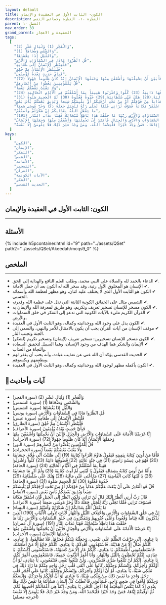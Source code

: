 ```yaml
---
layout: default
title: الكون- الثابت الأول في العقيدة والإيمان
description: الفطرة -١- الفطرة وخصائص النفس
parent: الفصل ١٠
nav_order: 33
grand_parent: العقيدة و الاعجاز
tags:
  [
    "وَالْفَجْرِ (1) وَلَيَالٍ عَشْرٍ (2)",
    "وَالشَّمْسِ وَضُحَاهَا (1)",
    "وَاللَّيْلِ إِذَا يَغْشَاهَا",
    "قُلِ انْظُرُوا مَاذَا فِي السَّمَاوَاتِ وَالْأَرْضِ",
    "فَلْيَنْظُرِ الْإِنْسَانُ إِلَى طَعَامِهِ",
    "فَلْيَنْظُرِ الْإِنْسَانُ مِمَّ خُلِقَ",
    "فَبِأَيِّ حَدِيثٍ بَعْدَهُ يُؤْمِنُونَ",
    "إِنَّا عَرَضْنَا الْأَمَانَةَ عَلَى السَّمَاوَاتِ وَالْأَرْضِ وَالْجِبَالِ فَأَبَيْنَ أَنْ يَحْمِلْنَهَا وَأَشْفَقْنَ مِنْهَا وَحَمَلَهَا الْإِنْسَانُ إِنَّهُ كَانَ ظَلُوماً جَهُولاً (72)",
    "قُلْ لِلْمُؤْمِنِينَ يَغُضُّوا مِنْ أَبْصَارِهِمْ",
    "وَلَا يَغْتَبْ بَعْضُكُمْ بَعْضاً",
    "فَأَمَّا مَنْ أُوتِيَ كِتَابَهُ بِيَمِينِهِ فَيَقُولُ هَاؤُمُ اقْرَءُوا كِتَابِيَهْ (19) إِنِّي ظَنَنْتُ أَنِّي مُلَاقٍ حِسَابِيَهْ (20) فَهُوَ فِي عِيشَةٍ رَاضِيَةٍ (21) فِي جَنَّةٍ عَالِيَةٍ (22) قُطُوفُهَا دَانِيَةٌ (23) كُلُوا وَاشْرَبُوا هَنِيئاً بِمَا أَسْلَفْتُمْ فِي الْأَيَّامِ الْخَالِيَةِ (24)",
    "وَأَمَّا مَنْ أُوتِيَ كِتَابَهُ بِشِمَالِهِ فَيَقُولُ يَا لَيْتَنِي لَمْ أُوتَ كِتَابِيَهْ (25) وَلَمْ أَدْرِ مَا حِسَابِيَهْ (26) يَا لَيْتَهَا كَانَتِ الْقَاضِيَةَ (27) مَا أَغْنَى عَنِّي مَالِيَهْ (28) هَلَكَ عَنِّي سُلْطَانِيَهْ (29) خُذُوهُ فَغُلُّوهُ (30) ثُمَّ الْجَحِيمَ صَلُّوهُ (31)",
    "قُلْ هُوَ الْقَادِرُ عَلَى أَنْ يَبْعَثَ عَلَيْكُمْ عَذَاباً مِنْ فَوْقِكُمْ أَوْ مِنْ تَحْتِ أَرْجُلِكُمْ أَوْ يَلْبِسَكُمْ شِيَعاً وَيُذِيقَ بَعْضَكُمْ بَأْسَ بَعْضٍ",
    "قَالَ رَبِّ أَرِنِي أَنْظُرْ إِلَيْكَ قَالَ لَنْ تَرَانِي وَلَكِنِ انْظُرْ إِلَى الْجَبَلِ فَإِنِ اسْتَقَرَّ مَكَانَهُ فَسَوْفَ تَرَانِي فَلَمَّا تَجَلَّى رَبُّهُ لِلْجَبَلِ جَعَلَهُ دَكّاً وَخَرَّ مُوسَى صَعِقاً",
    "مَا يَفْعَلُ اللَّهُ بِعَذَابِكُمْ إِنْ شَكَرْتُمْ وَآمَنْتُمْ",
    "إِنَّ فِي خَلْقِ السَّمَاوَاتِ وَالْأَرْضِ وَاخْتِلَافِ اللَّيْلِ وَالنَّهَارِ لَآيَاتٍ لِأُولِي الْأَلْبَابِ (190) الَّذِينَ يَذْكُرُونَ اللَّهَ قِيَاماً وَقُعُوداً وَعَلَى جُنُوبِهِمْ وَيَتَفَكَّرُونَ فِي خَلْقِ السَّمَاوَاتِ وَالْأَرْضِ رَبَّنَا مَا خَلَقْتَ هَذَا بَاطِلاً سُبْحَانَكَ فَقِنَا عَذَابَ النَّارِ (191)",
    "إِنَّا عَرَضْنَا الْأَمَانَةَ عَلَى السَّمَاوَاتِ وَالْأَرْضِ وَالْجِبَالِ فَأَبَيْنَ أَنْ يَحْمِلْنَهَا وَأَشْفَقْنَ مِنْهَا وَحَمَلَهَا الْإِنْسَانُ",
    "يَا عِبَادِي، إِنِّي حَرَّمْتُ الظُّلْمَ عَلَى نَفْسِي، وَجَعَلْتُهُ بَيْنَكُمْ مُحَرَّمًا، فَلَا تَظَالَمُوا، يَا عِبَادِي، كُلُّكُمْ ضَالٌّ إِلَّا مَنْ هَدَيْتُهُ، فَاسْتَهْدُونِي أَهْدِكُمْ، يَا عِبَادِي، كُلُّكُمْ جَائِعٌ إِلَّا مَنْ أَطْعَمْتُهُ، فَاسْتَطْعِمُونِي أُطْعِمْكُمْ، يَا عِبَادِي، كُلُّكُمْ عَارٍ إِلَّا مَنْ كَسَوْتُهُ، فَاسْتَكْسُونِي أَكْسُكُمْ، يَا عِبَادِي، إِنَّكُمْ تُخْطِئُونَ بِاللَّيْلِ وَالنَّهَارِ، وَأَنَا أَغْفِرُ الذُّنُوبَ جَمِيعًا، فَاسْتَغْفِرُونِي أَغْفِرْ لَكُمْ، يَا عِبَادِي، إِنَّكُمْ لَنْ تَبْلُغُوا ضَرِّي فَتَضُرُّونِي، وَلَنْ تَبْلُغُوا نَفْعِي فَتَنْفَعُونِي، يَا عِبَادِي، لَوْ أَنَّ أَوَّلَكُمْ وَآخِرَكُمْ، وَإِنْسَكُمْ وَجِنَّكُمْ، كَانُوا عَلَى أَتْقَى قَلْبِ رَجُلٍ وَاحِدٍ مِنْكُمْ مَا زَادَ ذَلِكَ فِي مُلْكِي شَيْئًا، يَا عِبَادِي، لَوْ أَنَّ أَوَّلَكُمْ وَآخِرَكُمْ، وَإِنْسَكُمْ وَجِنَّكُمْ، كَانُوا عَلَى أَفْجَرِ قَلْبِ رَجُلٍ وَاحِدٍ مَا نَقَصَ ذَلِكَ مِنْ مُلْكِي شَيْئًا، يَا عِبَادِي لَوْ أَنَّ أَوَّلَكُمْ وَآخِرَكُمْ، وَإِنْسَكُمْ وَجِنَّكُمْ قَامُوا فِي صَعِيدٍ وَاحِدٍ، فَسَأَلُونِي فَأَعْطَيْتُ كُلَّ إِنْسَانٍ مَسْأَلَتَهُ مَا نَقَصَ ذَلِكَ مِمَّا عِنْدِي إِلَّا كَمَا يَنْقُصُ الْمِخْيَطُ إِذَا أُدْخِلَ الْبَحْرَ، يَا عِبَادِي، إِنَّمَا هِيَ أَعْمَالُكُمْ أُحْصِيهَا لَكُمْ، ثُمَّ أُوَفِّيكُمْ إِيَّاهَا، فَمَنْ وَجَدَ خَيْرًا فَلْيَحْمَدْ اللَّهَ، وَمَنْ وَجَدَ غَيْرَ ذَلِكَ فَلَا يَلُومَنَّ إِلَّا نَفْسَهُ",
  ]
keys:
  [
    "الكون",
    "الإيمان",
    "التفكر",
    "الشمس",
    "الأمانة",
    "التسخير",
    "القرآن",
    "الآيات الكونية",
    "الشكر",
    "الحديث القدسي",
  ]
---
```


## ‏الكون: الثابت الأول في العقيدة والإيمان

---

## الأسئلة

{% include h5pcontainer.html id="9" path="../assets/QSet" path2="../assets/QSet/Akeedah/mcqs9_0" %}

## الملخص

---

- ‏✔ الدعاء بالحمد لله والصلاة على النبي محمد، وطلب العلم النافع والهداية إلى الحق.
- ‏✔ الإنسان هو المخلوق الأول رتبة، وقد سخر الله له الكون بعد أن حمل الأمانة.
- ‏✔ الكون هو الثابت الأول الذي لا يختلف عليه اثنان، وهو مظهر لعظمة الله وأسمائه الحسنى.
- ‏✔ الشمس مثال على الحقائق الكونية الثابتة التي تدل على عظمة الله وقدرته.
- ‏✔ الكون مسخر للإنسان تسخير تعريف وتكريم، وهو طريق لمعرفة الله والإيمان به.
- ‏✔ القرآن الكريم مليء بالآيات الكونية التي تدعو إلى التفكر في خلق السماوات والأرض.
- ‏✔ الكون يدل على وجود الله ووحدانيته وكماله، وهو الثابت الأول في العقيدة.
- ‏✔ موقف الإنسان من آيات القرآن يجب أن يكون بالامتثال للأمر والنهي، والسعي إلى الجنة وتجنب النار.
- ‏✔ الكون مسخر للإنسان تسخيرين: تسخير تعريف (لإيمان) وتسخير تكريم (لشكر).
- ‏✔ الإيمان والشكر هما الهدف من وجود الإنسان، وهما السبيل لتحقيق السعادة والنجاة من العذاب.
- ‏✔ الحديث القدسي يؤكد أن الله غني عن تعذيب عباده، وأنه يحب أن يغفر لهم ويطعمهم ويكسوهم.
- ‏✔ الكون بأكمله مظهر لوجود الله ووحدانيته وكماله، وهو الثابت الأول في العقيدة.

## 📜آيات وأحاديث

---

- ‏وَالْفَجْرِ (1) وَلَيَالٍ عَشْرٍ (2) (سورة الفجر)
- ‏وَالشَّمْسِ وَضُحَاهَا (1) (سورة الشمس)
- ‏وَاللَّيْلِ إِذَا يَغْشَاهَا (سورة الشمس)
- ‏قُلِ انْظُرُوا مَاذَا فِي السَّمَاوَاتِ وَالْأَرْضِ (سورة يونس)
- ‏فَلْيَنْظُرِ الْإِنْسَانُ إِلَى طَعَامِهِ (سورة عبس)
- ‏فَلْيَنْظُرِ الْإِنْسَانُ مِمَّ خُلِقَ (سورة الطارق)
- ‏فَبِأَيِّ حَدِيثٍ بَعْدَهُ يُؤْمِنُونَ (سورة الأعراف)
- ‏إِنَّا عَرَضْنَا الْأَمَانَةَ عَلَى السَّمَاوَاتِ وَالْأَرْضِ وَالْجِبَالِ فَأَبَيْنَ أَنْ يَحْمِلْنَهَا وَأَشْفَقْنَ مِنْهَا وَحَمَلَهَا الْإِنْسَانُ إِنَّهُ كَانَ ظَلُوماً جَهُولاً (72) (سورة الأحزاب)
- ‏قُلْ لِلْمُؤْمِنِينَ يَغُضُّوا مِنْ أَبْصَارِهِمْ (سورة النور)
- ‏وَلَا يَغْتَبْ بَعْضُكُمْ بَعْضاً (سورة الحجرات)
- ‏فَأَمَّا مَنْ أُوتِيَ كِتَابَهُ بِيَمِينِهِ فَيَقُولُ هَاؤُمُ اقْرَءُوا كِتَابِيَهْ (19) إِنِّي ظَنَنْتُ أَنِّي مُلَاقٍ حِسَابِيَهْ (20) فَهُوَ فِي عِيشَةٍ رَاضِيَةٍ (21) فِي جَنَّةٍ عَالِيَةٍ (22) قُطُوفُهَا دَانِيَةٌ (23) كُلُوا وَاشْرَبُوا هَنِيئاً بِمَا أَسْلَفْتُمْ فِي الْأَيَّامِ الْخَالِيَةِ (24) (سورة الحاقة)
- ‏وَأَمَّا مَنْ أُوتِيَ كِتَابَهُ بِشِمَالِهِ فَيَقُولُ يَا لَيْتَنِي لَمْ أُوتَ كِتَابِيَهْ (25) وَلَمْ أَدْرِ مَا حِسَابِيَهْ (26) يَا لَيْتَهَا كَانَتِ الْقَاضِيَةَ (27) مَا أَغْنَى عَنِّي مَالِيَهْ (28) هَلَكَ عَنِّي سُلْطَانِيَهْ (29) خُذُوهُ فَغُلُّوهُ (30) ثُمَّ الْجَحِيمَ صَلُّوهُ (31) (سورة الحاقة)
- ‏قُلْ هُوَ الْقَادِرُ عَلَى أَنْ يَبْعَثَ عَلَيْكُمْ عَذَاباً مِنْ فَوْقِكُمْ أَوْ مِنْ تَحْتِ أَرْجُلِكُمْ أَوْ يَلْبِسَكُمْ شِيَعاً وَيُذِيقَ بَعْضَكُمْ بَأْسَ بَعْضٍ (سورة الأنعام)
- ‏قَالَ رَبِّ أَرِنِي أَنْظُرْ إِلَيْكَ قَالَ لَنْ تَرَانِي وَلَكِنِ انْظُرْ إِلَى الْجَبَلِ فَإِنِ اسْتَقَرَّ مَكَانَهُ فَسَوْفَ تَرَانِي فَلَمَّا تَجَلَّى رَبُّهُ لِلْجَبَلِ جَعَلَهُ دَكّاً وَخَرَّ مُوسَى صَعِقاً (سورة الأعراف)
- ‏مَا يَفْعَلُ اللَّهُ بِعَذَابِكُمْ إِنْ شَكَرْتُمْ وَآمَنْتُمْ (سورة النساء)
- ‏إِنَّ فِي خَلْقِ السَّمَاوَاتِ وَالْأَرْضِ وَاخْتِلَافِ اللَّيْلِ وَالنَّهَارِ لَآيَاتٍ لِأُولِي الْأَلْبَابِ (190) الَّذِينَ يَذْكُرُونَ اللَّهَ قِيَاماً وَقُعُوداً وَعَلَى جُنُوبِهِمْ وَيَتَفَكَّرُونَ فِي خَلْقِ السَّمَاوَاتِ وَالْأَرْضِ رَبَّنَا مَا خَلَقْتَ هَذَا بَاطِلاً سُبْحَانَكَ فَقِنَا عَذَابَ النَّارِ (191) (سورة آل عمران)
- ‏إِنَّا عَرَضْنَا الْأَمَانَةَ عَلَى السَّمَاوَاتِ وَالْأَرْضِ وَالْجِبَالِ فَأَبَيْنَ أَنْ يَحْمِلْنَهَا وَأَشْفَقْنَ مِنْهَا وَحَمَلَهَا الْإِنْسَانُ (سورة الأحزاب)
- ‏يَا عِبَادِي، إِنِّي حَرَّمْتُ الظُّلْمَ عَلَى نَفْسِي، وَجَعَلْتُهُ بَيْنَكُمْ مُحَرَّمًا، فَلَا تَظَالَمُوا، يَا عِبَادِي، كُلُّكُمْ ضَالٌّ إِلَّا مَنْ هَدَيْتُهُ، فَاسْتَهْدُونِي أَهْدِكُمْ، يَا عِبَادِي، كُلُّكُمْ جَائِعٌ إِلَّا مَنْ أَطْعَمْتُهُ، فَاسْتَطْعِمُونِي أُطْعِمْكُمْ، يَا عِبَادِي، كُلُّكُمْ عَارٍ إِلَّا مَنْ كَسَوْتُهُ، فَاسْتَكْسُونِي أَكْسُكُمْ، يَا عِبَادِي، إِنَّكُمْ تُخْطِئُونَ بِاللَّيْلِ وَالنَّهَارِ، وَأَنَا أَغْفِرُ الذُّنُوبَ جَمِيعًا، فَاسْتَغْفِرُونِي أَغْفِرْ لَكُمْ، يَا عِبَادِي، إِنَّكُمْ لَنْ تَبْلُغُوا ضَرِّي فَتَضُرُّونِي، وَلَنْ تَبْلُغُوا نَفْعِي فَتَنْفَعُونِي، يَا عِبَادِي، لَوْ أَنَّ أَوَّلَكُمْ وَآخِرَكُمْ، وَإِنْسَكُمْ وَجِنَّكُمْ، كَانُوا عَلَى أَتْقَى قَلْبِ رَجُلٍ وَاحِدٍ مِنْكُمْ مَا زَادَ ذَلِكَ فِي مُلْكِي شَيْئًا، يَا عِبَادِي، لَوْ أَنَّ أَوَّلَكُمْ وَآخِرَكُمْ، وَإِنْسَكُمْ وَجِنَّكُمْ، كَانُوا عَلَى أَفْجَرِ قَلْبِ رَجُلٍ وَاحِدٍ مَا نَقَصَ ذَلِكَ مِنْ مُلْكِي شَيْئًا، يَا عِبَادِي لَوْ أَنَّ أَوَّلَكُمْ وَآخِرَكُمْ، وَإِنْسَكُمْ وَجِنَّكُمْ قَامُوا فِي صَعِيدٍ وَاحِدٍ، فَسَأَلُونِي فَأَعْطَيْتُ كُلَّ إِنْسَانٍ مَسْأَلَتَهُ مَا نَقَصَ ذَلِكَ مِمَّا عِنْدِي إِلَّا كَمَا يَنْقُصُ الْمِخْيَطُ إِذَا أُدْخِلَ الْبَحْرَ، يَا عِبَادِي، إِنَّمَا هِيَ أَعْمَالُكُمْ أُحْصِيهَا لَكُمْ، ثُمَّ أُوَفِّيكُمْ إِيَّاهَا، فَمَنْ وَجَدَ خَيْرًا فَلْيَحْمَدْ اللَّهَ، وَمَنْ وَجَدَ غَيْرَ ذَلِكَ فَلَا يَلُومَنَّ إِلَّا نَفْسَهُ (أخرجه مسلم)
